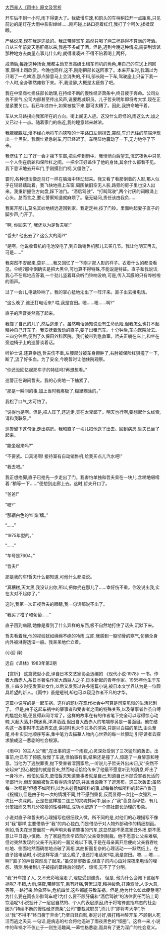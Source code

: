 [大西赤人《雨中》原文及赏析](https://www.vrrw.net/wx/15370.html)

开车后不到一小时,雨下得更大了。我放慢车速,和前头的车稍稍拉开一点距离,只见前边的尾灯在大雨中影影绰绰……刚巧碰上路口亮着红灯,我打了个呵欠,揉揉双眼。

严格说来,现在我是违章的。我正带醉驾车,虽然只喝了两三杯斟得不算满的啤酒。自从三年前夏天患肝痛以来,我差不多戒了酒。但是,遇到今晚这种情况,需要到饭馆那种地方去商量点事儿什么的,就得凑凑兴,不得不陪着喝上两杯。

戒酒后,每逢这种场合,我都主动充当高级出租车司机的角色,用自己的车送上司回家,颇得上司欣赏。今晚也同样,这不,刚刚把部长送回家了。本来开车时,我满以为只喝了一点啤酒,那点醉意马上会消失的,不料,部长刚一下车,驾驶座上只留下我一个人时,全身骤然瘫软下来。不,我没醉,大概是太疲劳了吧。

我在中坚商社担任部长助理,在持续不断的慢性经济萧条中,终日疲于奔命。公司业务不景气,公司内部甚至传出风声,说要裁减职员。儿子哲夫明年即将考大学,现在正是紧要关口。我已年过四十,如果被裁下来,那可太糟了。因此,我拚命地干着。

车从大马路拐向我家所在的方向。街上阒无人迹。这没什么奇怪的,雨这么大,加之又已过十一点。随着家门的临近,我的睡意越来越浓。

我朦朦胧胧,漫不经心地将车向狭窄的十字路口左侧拐去,突然,车灯光柱的前端浮现出一个黑影。我慌忙紧急刹车,可已经迟了。车明显地震动了一下,无力地停了下来。

我愣住了,过了好一会才摇下车窗,把头伸到雨中。我悄悄向后望去,沉沉夜色中只见一个人倒在后轮和保险杠之间。一把伞正好盖住了他的身体,其余什么都看不见。我下意识地去开车门,手刚摸到门柄,又僵住了。

霎时,各种想法像走马灯一样在脑海中转动起来。我又看了看那倒着的人影,那人似乎在轻轻蠕动着。我飞快地摇上车窗,周围依旧空无人影,路旁的房子里也没人出来。我重新握住方向盘,踩下油门。“酒后驾驶”、“打盹驾驶”,两个讨厌的词眼涌上心头。总而言之,要让警察知道就麻烦了。毫无疑问,责任该由我负……

我离开那儿,莫名其妙地绕远道回到家。我定定神,按了门铃。里面响起妻子直子的脚步声,门开了。

“啊, 你回来了, 我还以为是哲夫呢!”

“哲夫? 他出去了? 这么大的雨?!”

“是啊。他说收音机的电池没电了,到自动销售机那儿去买几节。我让他明天再去,可是……”

我突然不安起来,莫非……我又回忆了一下刚才那人影的样子。衣着什么的都没看见。伞呢?那伞倒确实是把大黑伞,可也算不得特殊,不能说是特征。直子和我说话,我心不在焉地应答着,一个劲儿竖着耳朵听门铃响没响,可是,传入耳膜的只有哗啦啦的雨声。

过了一会儿,电话铃响了。我的掌心猛地沁出了一阵汗来。直子出去接电话。

“这么晚了,谁还打电话来? 喂,我是宫田。嗯……嗯……啊?”

直子的声音突然高了起来。

我撞了自己的儿子,然后逃走了。虽然电话通知说没有生命危险,但我怎么也打不起精神自己开车了。我安抚着激动的直子,要了出租汽车。十分钟后,车向医院驶去。三四分钟后,便到了久保田外科医院。我们被带到急救室。哲夫正躺在床上,和坐在旁边椅子上的巡警谈着话。

听护士说,还算幸运,哲夫伤不重,左腰部分被车身擦肿了,右肘被保险杠狠撞了一下,断了,流了好多血。为了安全,今晚暂时让他住院观察。

“你还没回忆起那车子的特征吗?再想想看。”

巡警正在询问哲夫。我的心突地一下抽紧了。

“那是一瞬间的事,加上当时我疼极了,糊里糊涂的。”

我松了口气,太可怕了。

“说得也是啊。但是,把人压了,还逃走,实在太卑鄙了。明天也行啊,要想起什么线索,请和我联系。”

巡警留下这句话,走出病房。我和直子一块儿把他送了出去。回到病房,哲夫已坐了起来。

“能坐起来吗?”

“不要紧。口真渴啊! 接待室有自动销售机,给我买点儿汽水吧!”

“我去吧。”

我正想抬脚,直子已抢先一步走出了门。我害怕单独和哲夫呆在一块儿,含糊地嗫嚅着:“稍等一下……”便想到走廊上去。这时,哲夫开口了。

“爸爸!”

“嗯?”

“那辆白色的‘红焰’牌。”

“……”

“1975年型的。”

“……”

“车号是7604。”

“哲夫!”

那是我的车!哲夫什么都知道,可他什么都没说。

“真糟糕,天太黑,我没认出你,所以,把你扔在那儿了……幸好伤不重。你没说出我,实在太对不起你了。”

这时,我第一次正视哲夫的眼睛,我一句话都说不出了。

“我买了柑子和葡萄……”

直子回到病房,她像是看到了什么异样的东西,极不自然地打住了话头,沉默下来。

哲夫看着我,他的视线犹如绵绵不绝的冷雨,立即,我感到一股彻骨的寒气,仿佛全身内外被淋得透湿一般。我呆呆地伫立着。

(小迎 译)

选自《译林》1983年第2期



【赏析】 这篇微型小说,译自日本文艺家协会选编的 《现代小说·1978》一书。作者大西赤人,系日本著名作家大西巨人之子,日本新起的青年作家。1955年他生于东京,十四岁时便发表处女作,以后又发表过许多短篇小说,被日本文学界认为是一位颇具希望的新人。《雨中》虽是短制,却也可以窥见作者不凡的才华。

这篇小说写的是一起车祸。这样的题材在现代社会中可算是司空见惯的生活悲剧了。 但是,由于这起车祸中的肇事者和受害者之间的特殊关系,以及肇事者作茧自缚的尴尬处境,便显得非同寻常了。这样的故事在有的作者笔下完全可以写得惊心动魄,大起大落,扑朔迷离,洋洋洒洒,但出自大西赤人的笔端却另是一番面目。他在结构这一故事时不去故弄玄虚,讲述时也未作过多的渲染,只是以白描的笔法,由头至尾,朴朴实实地顺序写来,集中笔力去描摹人物内心世界的每一丝颤动,引导读者去探求酿成这一悲剧的社会根源。

《雨中》的主人公“我”,在出事的这一个雨夜,心灵深处受到了三次猛烈的轰击。出事前,他已有了预感,放慢了车速,但怕事有事,结果还是撞了人,惊跑了一身醉意和睡意。当他为了逃脱罪责,抛下受害者溜回家后,一听说儿子哲夫外出未归,又“突然不安起来”,担心被撞的就是哲夫,然而电话恰恰传来了他最不愿意听到的消息,吓出了一身冷汗。他怕见哲夫,更怕哲夫知道肇事者就是自己,知道自己不顾受害者死活的卑鄙行为,但却偏偏被哲夫看得清清楚楚,并且当面撕下了遮羞布。这三次轰击;虽然每一次都是“但愿不如所料,以为未必竟如所料的事,却每每恰如所料的起来”(鲁迅《祝福》),但是由于每一次的情境不同,并不感到重复,反而显得一次比一次强烈,一次比一次深刻。正是在这样接二连三的灵魂拷问中,展示了“我”善良而卑怯、有几分笨拙而又有几分狡猾的性格特征,成功地塑造了一个商社部长助理的形象。

小说对直子和哲夫的心理描写也很细致入微。所不同的是,对他们的心理描写不像对“我”那样,主要借助于“我”的内心独白,而是借助于对人物外部动作的精细刻画。例如,哲夫在巡警面前一再声明未看清肇事的汽车,这显然是不愿意家丑外扬,更不愿意让平日谨小慎微、为了家庭而含辛茹苦的父亲受到制裁。他不愿意让父亲难堪,但对突然发现的父亲不光彩的一面又难以下咽,于是在母亲离开后便向父亲吞吞吐吐地、侧面地然而确凿地点破了真相,其曲折而复杂的心理活动一一跃然纸上。在直子接电话时,小说这样写道:“‘这么晚了,谁还打电话来?喂,我是宫田。嗯……嗯……啊?’直子的声音突然高了起来。”虽仅寥寥数语,但直子的内心由对深夜来电话的埋怨、猜测,到接到儿子被撞的噩耗后的疑问、惊愕,无不了了分明。

“我”开车撞了人, 又不光彩地溜走了,理应受到谴责。 但是, 他为什么会闯下这起车祸呢? 不错,大雨,深夜,带醉驾车,患有肝痛,劳累过度,精神疲惫,打盹驾驶,人少大意,等等,一路行来,险象环生,危机四伏,这些都能导致车祸。但是,他为什么如此疲惫呢?为什么要在雨夜带醉驾车呢?为什么要不顾肝痛和“酒后驾驶”的法律责任而陪上司饮酒呢?小说掘开了一层层自然的、个人的表层原因,终于将笔锋直指病态的社会:因为“持续不断的慢性经济萧条”,公司“要裁减职员”,而儿子“即将考大学”,所以“我”不得不“终日疲于奔命”,乃至自轻自贱,奉迎讨好,强打精神醉开车,不顾别人死活而逃之夭夭.一句话,是病态的社会将他逼进了雨夜黑色的“怪圈”。这样一来,小说中的车祸才不仅止于一则生活趣闻,一幕性格悲剧,而具有了更为深广的社会意义。

